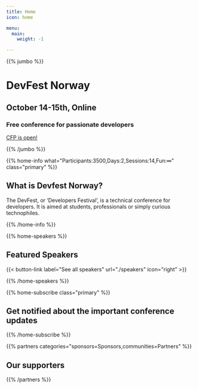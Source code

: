 ```yaml
---
title: Home
icon: home

menu:
  main:
    weight: -1

---
```


{{% jumbo %}}
# DevFest Norway

## October 14-15th, Online

### Free conference for passionate developers

<!-- <a class="btn primary btn-lg" style="margin-top: 1em;" href="https://twitter.com/devefestnorway" target="_blank">Follow our Twitter to stay updated about our next event</a>   -->
<a class="btn primary btn-lg" style="margin-top: 1em;" href="http://bit.ly/devfest-norway-2020-cfp" target="_blank">CFP is open!</a>  

{{% /jumbo %}}


{{% home-info what="Participants:3500,Days:2,Sessions:14,Fun:∞" class="primary" %}}

## What is Devfest Norway?

The DevFest, or ‘Developers Festival’, is a technical conference for developers. It is aimed at students, professionals or simply curious technophiles.

{{% /home-info %}}

<!-- ... -->

{{% home-speakers %}}

## Featured Speakers


{{< button-link label="See all speakers"
                url="./speakers"
                icon="right" >}}


{{% /home-speakers %}}

<!-- ... -->

{{% home-subscribe  class="primary" %}}

## Get notified about the important conference updates

{{% /home-subscribe %}}

<!-- ... -->

<!-- {{% album images="/images/album/2019/62351196_2394916927264211_669358421014740992_o.jpg,/images/album/2019/62368709_2394916110597626_1864575767120183296_o.jpg,/images/album/2019/62388955_2394915773930993_3839295919006679040_o.jpg,/images/album/2019/62148190_2394916503930920_3639667423931531264_o.jpg,/images/album/2019/62125760_2394915620597675_5101970416600088576_o.jpg,/images/album/2019/62148206_2394917407264163_3735036743242481664_o.jpg,/images/album/2019/62071148_2394915993930971_4826363434662625280_o.jpg,/images/album/2019/64282334_2394916103930960_6980392943534211072_o.jpg" %}}

{{% /album  %}} -->

{{% partners categories="sponsors=Sponsors,communities=Partners" %}}

## Our supporters
{{% /partners %}}
